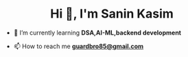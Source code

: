 <h1 align="center">Hi 👋, I'm Sanin Kasim</h1>


- 🌱 I’m currently learning **DSA,AI-ML,backend development**

- 📫 How to reach me **guardbro85@gmail.com**

